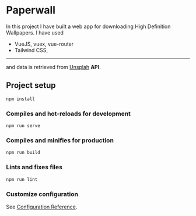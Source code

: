 # Paperwall

In this project I have built a web app for downloading High Definition Wallpapers.
I have used 
* VueJS, vuex, vue-router
* Tailwind CSS, 
***
and data is retrieved from [Unsplah](https://unsplash.com) **API**. 


## Project setup
```
npm install
```

### Compiles and hot-reloads for development
```
npm run serve
```

### Compiles and minifies for production
```
npm run build
```

### Lints and fixes files
```
npm run lint
```

### Customize configuration
See [Configuration Reference](https://cli.vuejs.org/config/).
